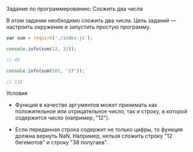 Задание по программированию: Сложить два числа

В этом задании необходимо сложить два числа. Цель заданий — настроить окружение и запустить простую программу.

```javascript
var sum = require('./index.js');

console.info(sum(12, 33)); 

// 45

console.info(sum(101, '17')); 

// 118
```

Условия

* Функция в качестве аргументов может принимать как положительное или отрицательное число, так и строку, в которой содержится число (например, "12").

* Если переданная строка содержит не только цифры, то функция должна вернуть NaN. Например, нельзя сложить строку "12 бегемотов" и строку "38 попугаев".